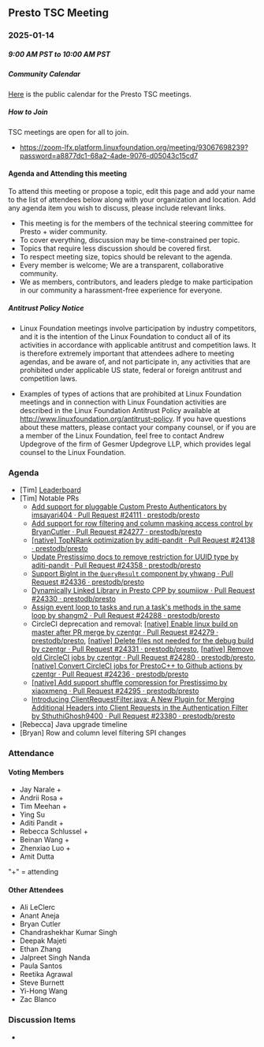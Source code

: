 ## Presto TSC Meeting

### 2025-01-14
##### 9:00 AM PST to 10:00 AM PST

##### Community Calendar

[Here](https://calendar.google.com/calendar/embed?src=linuxfoundation.org_vrjlva5b0u73ps75fvnv5sasi4%40group.calendar.google.com&ctz=America%2FChicago) is the public calendar for the Presto TSC meetings.

##### How to Join

TSC meetings are open for all to join.

* https://zoom-lfx.platform.linuxfoundation.org/meeting/93067698239?password=a8877dc1-68a2-4ade-9076-d05043c15cd7

#### Agenda and Attending this meeting

To attend this meeting or propose a topic, edit this page and add your name to the list of attendees below along with your organization and location. Add any agenda item you wish to discuss, please include relevant links.

* This meeting is for the members of the technical steering committee for Presto + wider community.
* To cover everything, discussion may be time-constrained per topic.
* Topics that require less discussion should be covered first.
* To respect meeting size, topics should be relevant to the agenda.
* Every member is welcome; We are a transparent, collaborative community.
* We as members, contributors, and leaders pledge to make participation in our community a harassment-free experience for everyone.

##### Antitrust Policy Notice

* Linux Foundation meetings involve participation by industry competitors, and it is the intention of the Linux Foundation to conduct all of its activities in accordance with applicable antitrust and competition laws. It is therefore extremely important that attendees adhere to meeting agendas, and be aware of, and not participate in, any activities that are prohibited under applicable US state, federal or foreign antitrust and competition laws.

* Examples of types of actions that are prohibited at Linux Foundation meetings and in connection with Linux Foundation activities are described in the Linux Foundation Antitrust Policy available at http://www.linuxfoundation.org/antitrust-policy. If you have questions about these matters, please contact your company counsel, or if you are a member of the Linux Foundation, feel free to contact Andrew Updegrove of the firm of Gesmer Updegrove LLP, which provides legal counsel to the Linux Foundation.

### Agenda

* [Tim] [Leaderboard](https://github.com/prestodb/tsc/tree/master/meetings/files/2025-01-14)
* [Tim] Notable PRs
  * [Add support for pluggable Custom Presto Authenticators by imsayari404 · Pull Request \#24111 · prestodb/presto](https://github.com/prestodb/presto/pull/24111)
  * [Add support for row filtering and column masking access control by BryanCutler · Pull Request \#24277 · prestodb/presto](https://github.com/prestodb/presto/pull/24277)
  * [\[native\] TopNRank optimization by aditi-pandit · Pull Request \#24138 · prestodb/presto](https://github.com/prestodb/presto/pull/24138)
  * [Update Prestissimo docs to remove restriction for UUID type by aditi-pandit · Pull Request \#24358 · prestodb/presto](https://github.com/prestodb/presto/pull/24358)
  * [Support BigInt in the `QueryResult` component by yhwang · Pull Request \#24336 · prestodb/presto](https://github.com/prestodb/presto/pull/24336)
  * [Dynamically Linked Library in Presto CPP by soumiiow · Pull Request \#24330 · prestodb/presto](https://github.com/prestodb/presto/pull/24330)
  * [Assign event loop to tasks and run a task's methods in the same loop by shangm2 · Pull Request \#24288 · prestodb/presto](https://github.com/prestodb/presto/pull/24288)
  * CircleCI deprecation and removal: [\[native\] Enable linux build on master after PR merge by czentgr · Pull Request \#24279 · prestodb/presto](https://github.com/prestodb/presto/pull/24279), [\[native\] Delete files not needed for the debug build by czentgr · Pull Request \#24331 · prestodb/presto](https://github.com/prestodb/presto/pull/24331), [\[native\] Remove old CircleCI jobs by czentgr · Pull Request \#24280 · prestodb/presto](https://github.com/prestodb/presto/pull/24280), [\[native\] Convert CircleCI jobs for PrestoC++ to Github actions by czentgr · Pull Request \#24236 · prestodb/presto](https://github.com/prestodb/presto/pull/24236)
  * [\[native\] Add support shuffle compression for Prestissimo by xiaoxmeng · Pull Request \#24295 · prestodb/presto](https://github.com/prestodb/presto/pull/24295)
  * [Introducing ClientRequestFilter.java: A New Plugin for Merging Additional Headers into Client Requests in the Authentication Filter by SthuthiGhosh9400 · Pull Request \#23380 · prestodb/presto](https://github.com/prestodb/presto/pull/23380)
* [Rebecca] Java upgrade timeline
* [Bryan] Row and column level filtering SPI changes

### Attendance


#### Voting Members

* Jay Narale +
* Andrii Rosa +
* Tim Meehan +
* Ying Su 
* Aditi Pandit +
* Rebecca Schlussel +
* Beinan Wang +
* Zhenxiao Luo +
* Amit Dutta

"+" = attending


#### Other Attendees

* Ali LeClerc
* Anant Aneja
* Bryan Cutler
* Chandrashekhar Kumar Singh
* Deepak Majeti
* Ethan Zhang
* Jalpreet Singh Nanda
* Paula Santos
* Reetika Agrawal
* Steve Burnett
* Yi-Hong Wang
* Zac Blanco


### Discussion Items

- 
